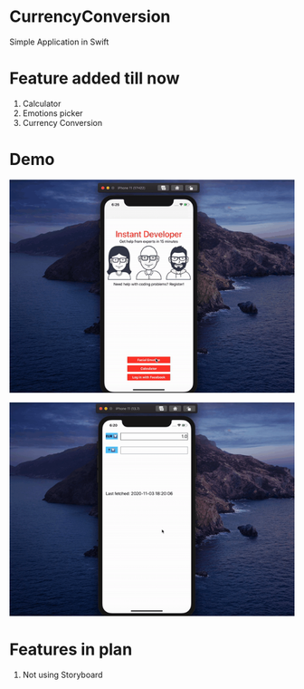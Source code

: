 # CurrencyConversion
Simple Application in Swift 

# Feature added till now

1. Calculator
2. Emotions picker
3. Currency Conversion

# Demo
![](demo.gif)

![](currency.gif)

# Features in plan
1. Not using Storyboard